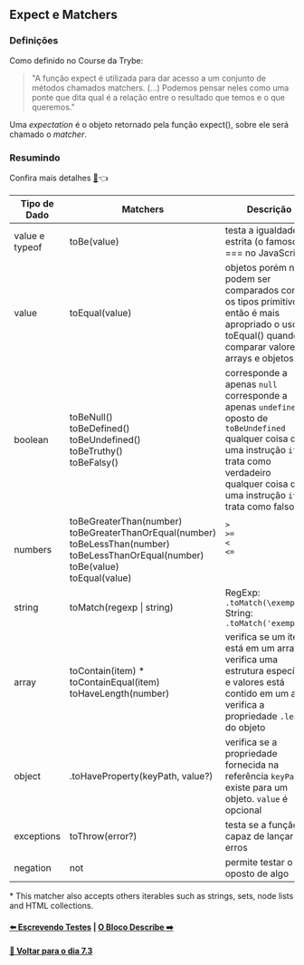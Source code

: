 ## Expect e Matchers

### Definições
Como definido no Course da Trybe:
> "A função expect é utilizada para dar acesso a um conjunto de métodos chamados matchers. (...) Podemos pensar neles como uma ponte que dita qual é a relação entre o resultado que temos e o que queremos."

Uma *expectation* é o objeto retornado pela função expect(), sobre ele será chamado o *matcher*.

### Resumindo

Confira mais detalhes [:page_facing_up:](https://jestjs.io/docs/expect):point_left:

| Tipo de Dado | Matchers | Descrição |
| --- | --- | --- |
| value e typeof | toBe(value) | testa a igualdade estrita (o famoso === no JavaScript) |
| value | toEqual(value) | objetos porém não podem ser comparados como os tipos primitivos, então é mais apropriado o uso do toEqual() quando comparar valores de arrays e objetos |
| boolean | toBeNull() <br> toBeDefined() <br> toBeUndefined() <br> toBeTruthy() <br> toBeFalsy() <br> | corresponde a apenas `null` <br> corresponde a apenas `undefined` <br> oposto de `toBeUndefined` <br> qualquer coisa que uma instrução `if` trata como verdadeiro <br> qualquer coisa que uma instrução `if` trata como falso |
| numbers | toBeGreaterThan(number) <br> toBeGreaterThanOrEqual(number) <br> toBeLessThan(number) <br> toBeLessThanOrEqual(number) <br> toBe(value) <br> toEqual(value) | `>` <br> `>=` <br> `<` <br> `<=` <br> <br> <br> |
| string | toMatch(regexp \| string) | RegExp: `.toMatch(\exemplo\)` <br> String: `.toMatch('exemplo')` |
| array | toContain(item) * <br> toContainEqual(item) <br> toHaveLength(number) | verifica se um item está em um array <br> verifica uma estrutura específica e valores está contido em um array <br> verifica a propriedade `.length` do objeto |
| object | .toHaveProperty(keyPath, value?) | verifica se a propriedade fornecida na referência `keyPath` existe para um objeto. `value` é opcional |
| exceptions | toThrow(error?) | testa se a função é capaz de lançar erros |
| negation | not | permite testar o oposto de algo |

\* This matcher also accepts others iterables such as strings, sets, node lists and HTML collections.

#### [:arrow_left: Escrevendo Testes](./escrevendo-testes.md#escrevendo-testes) | [O Bloco Describe :arrow_right:](./o-bloco-describe.md#o-bloco-describe)

#### [:date: Voltar para o dia 7.3](../README.md#73-javascript-es6---fluxos-de-exceção-e-objetos)
